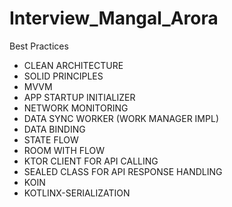 # Interview_Mangal_Arora
 
Best Practices
  - CLEAN ARCHITECTURE
  - SOLID PRINCIPLES
  - MVVM
  - APP STARTUP INITIALIZER
  - NETWORK MONITORING
  - DATA SYNC WORKER (WORK MANAGER IMPL)
  - DATA BINDING
  - STATE FLOW
  - ROOM WITH FLOW
  - KTOR CLIENT FOR API CALLING
  - SEALED CLASS FOR API RESPONSE HANDLING
  - KOIN
  - KOTLINX-SERIALIZATION
